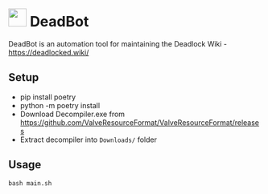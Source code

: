 # <img src="assets/Bebop_card.png" width="36">  DeadBot 
DeadBot is an automation tool for maintaining the Deadlock Wiki - https://deadlocked.wiki/

## Setup
- pip install poetry
- python -m poetry install
- Download Decompiler.exe from https://github.com/ValveResourceFormat/ValveResourceFormat/releases
- Extract decompiler into `Downloads/` folder

## Usage
`bash main.sh`
